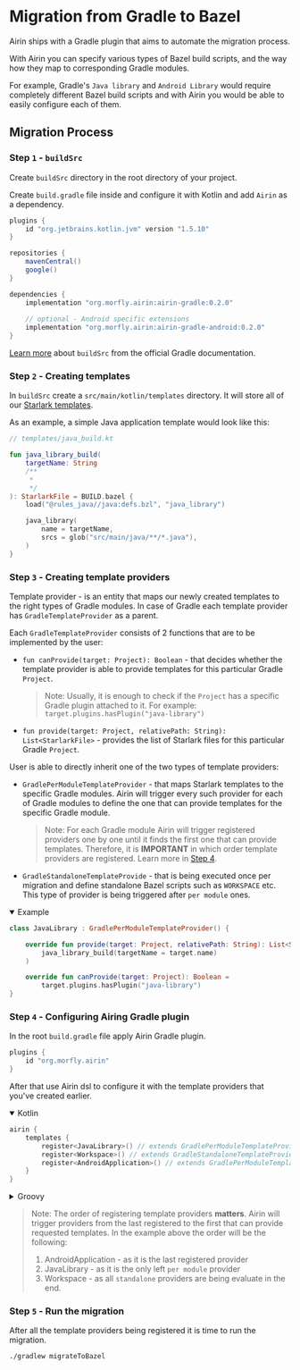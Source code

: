 # Migration from Gradle to Bazel

Airin ships with a Gradle plugin that aims to automate the migration process.

With Airin you can specify various types of Bazel build scripts, and the way how they map to corresponding Gradle
modules.

For example, Gradle's `Java library` and `Android Library` would require completely different Bazel build scripts and
with Airin you would be able to easily configure each of them.

## Migration Process

### Step `1` - `buildSrc`

Create `buildSrc` directory in the root directory of your project.

Create `build.gradle` file inside and configure it with Kotlin and add `Airin` as a dependency.




```groovy
plugins {
    id "org.jetbrains.kotlin.jvm" version "1.5.10"
}

repositories {
    mavenCentral()
    google()
}

dependencies {
    implementation "org.morfly.airin:airin-gradle:0.2.0"
    
    // optional - Android specific extensions
    implementation "org.morfly.airin:airin-gradle-android:0.2.0"
}
```

[Learn more](https://docs.gradle.org/current/userguide/organizing_gradle_projects.html#sec:build_sources)
about `buildSrc` from the official Gradle documentation.

### Step `2` - Creating templates

In `buildSrc` create a `src/main/kotlin/templates` directory. It will store all of
our [Starlark templates](airin_starlark_template_engine.md).

As an example, a simple Java application template would look like this:

```kotlin
// templates/java_build.kt

fun java_library_build(
    targetName: String
    /**
     *
     */
): StarlarkFile = BUILD.bazel {
    load("@rules_java//java:defs.bzl", "java_library")

    java_library(
        name = targetName,
        srcs = glob("src/main/java/**/*.java"),
    )
}
```

### Step `3` - Creating template providers

Template provider - is an entity that maps our newly created templates to the right types of Gradle modules. In case of
Gradle each template provider has `GradleTemplateProvider` as a parent.

Each `GradleTemplateProvider` consists of 2 functions that are to be implemented by the user:

- `fun canProvide(target: Project): Boolean` - that decides whether the template provider is able to provide templates
  for this particular Gradle `Project`.
  > Note: Usually, it is enough to check if the `Project` has a specific Gradle plugin attached to it.
  > For example:  `target.plugins.hasPlugin("java-library")`
- `fun provide(target: Project, relativePath: String): List<StarlarkFile>` - provides the list of Starlark files for
  this particular Gradle `Project`.

User is able to directly inherit one of the two types of template providers:

- `GradlePerModuleTemplateProvider` - that maps Starlark templates to the specific Gradle modules. Airin will trigger
  every such provider for each of Gradle modules to define the one that can provide templates for the specific Gradle
  module.
  > Note: For each Gradle module Airin will trigger registered providers one by one until it finds the first one that can provide
  > templates. Therefore, it is **IMPORTANT** in which order template providers are registered. Learn more in [Step 4](#step-4---configuring-airing-gradle-plugin).
- `GradleStandaloneTemplateProvide` - that is being executed once per migration and define standalone Bazel scripts such
  as `WORKSPACE` etc. This type of provider is being triggered after `per module` ones.

<details open>
<summary>Example</summary>

```kotlin
class JavaLibrary : GradlePerModuleTemplateProvider() {

    override fun provide(target: Project, relativePath: String): List<StarlarkFile> = listOf(
        java_library_build(targetName = target.name)
    )

    override fun canProvide(target: Project): Boolean =
        target.plugins.hasPlugin("java-library")
}
```

</details>

### Step `4` - Configuring Airing Gradle plugin

In the root `build.gradle` file apply Airin Gradle plugin.
    
```groovy
plugins {
    id "org.morfly.airin"
}
```

After that use Airin dsl to configure it with the template providers that you've created earlier.

<details open>
<summary>Kotlin</summary>

```kotlin
airin {
    templates {
        register<JavaLibrary>() // extends GradlePerModuleTemplateProvider
        register<Workspace>() // extends GradleStandaloneTemplateProvider
        register<AndroidApplication>() // extends GradlePerModuleTemplateProvider
    }
}
```

</details>

<details>
<summary>Groovy</summary>

```groovy
airin {
    templates {
        register JavaLibrary // extends GradlePerModuleTemplateProvider
        register Workspace // extends GradleStandaloneTemplateProvider
        register AndroidApplication // extends GradlePerModuleTemplateProvider
    }
}
```

</details>

> Note: The order of registering template providers **matters**.
> Airin will trigger providers from the last registered to the first that can provide requested templates.
> In the example above the order will be the following:
> 1. AndroidApplication - as it is the last registered provider
> 2. JavaLibrary - as it is the only left `per module` provider
> 3. Workspace - as all `standalone` providers are being evaluate in the end.

### Step `5` - Run the migration

After all the template providers being registered it is time to run the migration.

```shell
./gradlew migrateToBazel
```
